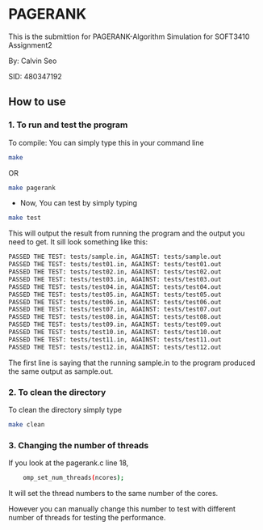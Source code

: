 # PAGERANK

This is the submittion for PAGERANK-Algorithm Simulation for SOFT3410 Assignment2

By: Calvin Seo

SID: 480347192

## How to use

### 1. To run and test the program 

To compile: You can simply type this in your command line
```bash
make
```
OR
```bash
make pagerank
```

- Now, You can test by simply typing

```bash
make test
```

This will output the result from running the program and the output you need to get. It sill look something like this:

```bash
PASSED THE TEST: tests/sample.in, AGAINST: tests/sample.out
PASSED THE TEST: tests/test01.in, AGAINST: tests/test01.out
PASSED THE TEST: tests/test02.in, AGAINST: tests/test02.out
PASSED THE TEST: tests/test03.in, AGAINST: tests/test03.out
PASSED THE TEST: tests/test04.in, AGAINST: tests/test04.out
PASSED THE TEST: tests/test05.in, AGAINST: tests/test05.out
PASSED THE TEST: tests/test06.in, AGAINST: tests/test06.out
PASSED THE TEST: tests/test07.in, AGAINST: tests/test07.out
PASSED THE TEST: tests/test08.in, AGAINST: tests/test08.out
PASSED THE TEST: tests/test09.in, AGAINST: tests/test09.out
PASSED THE TEST: tests/test10.in, AGAINST: tests/test10.out
PASSED THE TEST: tests/test11.in, AGAINST: tests/test11.out
PASSED THE TEST: tests/test12.in, AGAINST: tests/test12.out
```
The first line is saying that the running sample.in to the program produced the same output as sample.out.

### 2. To clean the directory

To clean the directory simply type
```bash
make clean
```

### 3. Changing the number of threads

If you look at the pagerank.c line 18,
```bash
    omp_set_num_threads(ncores);
```

It will set the thread numbers to the same number of the cores.

However you can manually change this number to test with different number of threads for testing the performance. 

